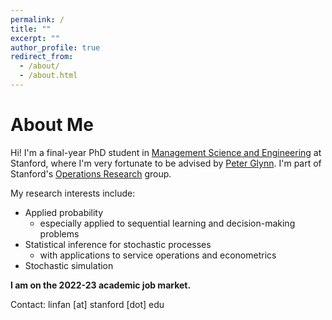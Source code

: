 ```yaml
---
permalink: /
title: ""
excerpt: ""
author_profile: true
redirect_from: 
  - /about/
  - /about.html
---
```


About Me
======
Hi! I'm a final-year PhD student in [Management Science and Engineering](https://msande.stanford.edu/) at Stanford, where I'm very fortunate to be advised by [Peter Glynn](https://web.stanford.edu/~glynn/). I'm part of Stanford's [Operations Research](https://or.stanford.edu/) group.

My research interests include: 
<sub><sup>  <sub><sup>
- Applied probability
  - especially applied to sequential learning and decision-making problems
- Statistical inference for stochastic processes
  - with applications to service operations and econometrics
- Stochastic simulation
        
      
**I am on the 2022-23 academic job market.**    
     
     
Contact: linfan [at] stanford [dot] edu



